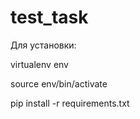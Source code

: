# test_task

Для установки:

virtualenv env 

source env/bin/activate

pip install -r requirements.txt

